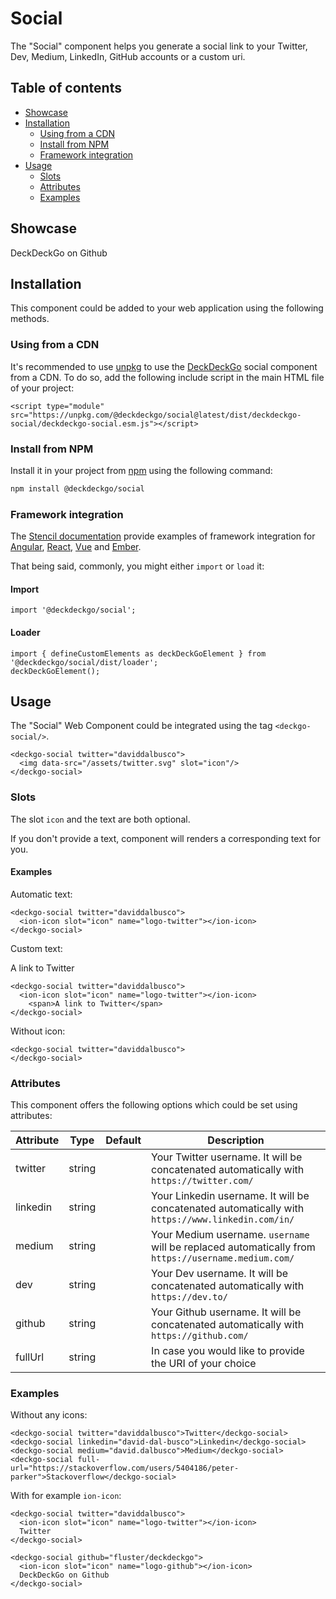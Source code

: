 # Social

The "Social" component helps you generate a social link to your Twitter, Dev, Medium, LinkedIn, GitHub accounts or a custom uri.

## Table of contents

- [Showcase](#app-components-social-showcase)
- [Installation](#app-components-social-installation)
  - [Using from a CDN](#app-components-social-install-from-a-cdn)
  - [Install from NPM](#app-components-social-install-from-npm)
  - [Framework integration](#app-components-social-framework-integration)
- [Usage](#app-components-social-usage)
  - [Slots](#app-components-social-slots)
  - [Attributes](#app-components-social-attributes)
  - [Examples](#app-components-social-examples)

## Showcase

<p>
  <deckgo-social twitter="daviddalbusco"><ion-icon slot="icon" name="logo-twitter"></ion-icon></deckgo-social>
</p>

<p>
  <deckgo-social github="deckgo/deckdeckgo"><ion-icon slot="icon" name="logo-github"></ion-icon> DeckDeckGo on Github</deckgo-social>
</p>

## Installation

This component could be added to your web application using the following methods.

### Using from a CDN

It's recommended to use [unpkg](https://unpkg.com/) to use the [DeckDeckGo] social component from a CDN. To do so, add the following include script in the main HTML file of your project:

```
<script type="module" src="https://unpkg.com/@deckdeckgo/social@latest/dist/deckdeckgo-social/deckdeckgo-social.esm.js"></script>
```

### Install from NPM

Install it in your project from [npm](https://www.npmjs.com/package/@deckdeckgo/social) using the following command:

```bash
npm install @deckdeckgo/social
```

### Framework integration

The [Stencil documentation](https://stenciljs.com/docs/overview) provide examples of framework integration for [Angular](https://stenciljs.com/docs/angular), [React](https://stenciljs.com/docs/react), [Vue](https://stenciljs.com/docs/vue) and [Ember](https://stenciljs.com/docs/ember).

That being said, commonly, you might either `import` or `load` it:

#### Import

```
import '@deckdeckgo/social';
```

#### Loader

```
import { defineCustomElements as deckDeckGoElement } from '@deckdeckgo/social/dist/loader';
deckDeckGoElement();
```

## Usage

The "Social" Web Component could be integrated using the tag `<deckgo-social/>`.

```
<deckgo-social twitter="daviddalbusco">
  <img data-src="/assets/twitter.svg" slot="icon"/>
</deckgo-social>
```

### Slots

The slot `icon` and the text are both optional.

If you don't provide a text, component will renders a corresponding text for you.

#### Examples

Automatic text:

<p>
  <deckgo-social twitter="daviddalbusco"><ion-icon slot="icon" name="logo-twitter"></ion-icon></deckgo-social>
</p>

```
<deckgo-social twitter="daviddalbusco">
  <ion-icon slot="icon" name="logo-twitter"></ion-icon>
</deckgo-social>
```

Custom text:

<p>
  <deckgo-social twitter="daviddalbusco"><ion-icon slot="icon" name="logo-twitter"></ion-icon><span>A link to Twitter</span></deckgo-social>
</p>

```
<deckgo-social twitter="daviddalbusco">
  <ion-icon slot="icon" name="logo-twitter"></ion-icon>
    <span>A link to Twitter</span>
</deckgo-social>
```

Without icon:

<p>
  <deckgo-social twitter="daviddalbusco"></deckgo-social>
</p>

```
<deckgo-social twitter="daviddalbusco">
</deckgo-social>
```

### Attributes

This component offers the following options which could be set using attributes:

| Attribute | Type   | Default | Description                                                                                         |
| --------- | ------ | ------- | --------------------------------------------------------------------------------------------------- |
| twitter   | string |         | Your Twitter username. It will be concatenated automatically with `https://twitter.com/`            |
| linkedin  | string |         | Your Linkedin username. It will be concatenated automatically with `https://www.linkedin.com/in/`   |
| medium    | string |         | Your Medium username. `username` will be replaced automatically from `https://username.medium.com/` |
| dev       | string |         | Your Dev username. It will be concatenated automatically with `https://dev.to/`                     |
| github    | string |         | Your Github username. It will be concatenated automatically with `https://github.com/`              |
| fullUrl   | string |         | In case you would like to provide the URI of your choice                                            |

### Examples

Without any icons:

```
<deckgo-social twitter="daviddalbusco">Twitter</deckgo-social>
<deckgo-social linkedin="david-dal-busco">Linkedin</deckgo-social>
<deckgo-social medium="david.dalbusco">Medium</deckgo-social>
<deckgo-social full-url="https://stackoverflow.com/users/5404186/peter-parker">Stackoverflow</deckgo-social>
```

With for example `ion-icon`:

```
<deckgo-social twitter="daviddalbusco">
  <ion-icon slot="icon" name="logo-twitter"></ion-icon>
  Twitter
</deckgo-social>

<deckgo-social github="fluster/deckdeckgo">
  <ion-icon slot="icon" name="logo-github"></ion-icon>
  DeckDeckGo on Github
</deckgo-social>
```

[deckdeckgo]: https://deckdeckgo.com
